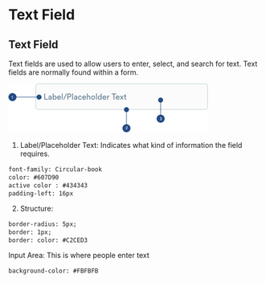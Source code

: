 # Text Field

## Text Field

Text fields are used to allow users to enter, select, and search for text. Text fields are normally found within a form.

![](../.gitbook/assets/text-field.png)

1. Label/Placeholder Text: Indicates what kind of information the field requires.

```text
font-family: Circular-book
color: #607D90
active color : #434343
padding-left: 16px
```

2. Structure:

```text
border-radius: 5px;
border: 1px;
border: color: #C2CED3
```

Input Area: This is where people enter text

```text
background-color: #FBFBFB 
```

